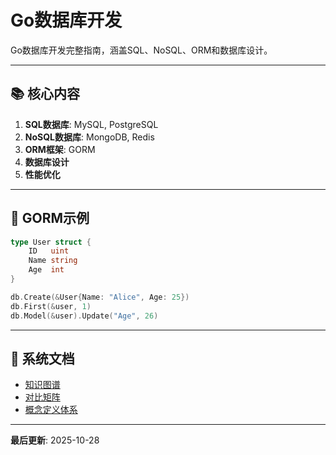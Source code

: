 # Go数据库开发

Go数据库开发完整指南，涵盖SQL、NoSQL、ORM和数据库设计。

---

## 📚 核心内容

1. **SQL数据库**: MySQL, PostgreSQL
2. **NoSQL数据库**: MongoDB, Redis
3. **ORM框架**: GORM
4. **数据库设计**
5. **性能优化**

---

## 🚀 GORM示例

```go
type User struct {
    ID   uint
    Name string
    Age  int
}

db.Create(&User{Name: "Alice", Age: 25})
db.First(&user, 1)
db.Model(&user).Update("Age", 26)
```

---

## 📖 系统文档

- [知识图谱](./00-知识图谱.md)
- [对比矩阵](./00-对比矩阵.md)
- [概念定义体系](./00-概念定义体系.md)

---

**最后更新**: 2025-10-28

